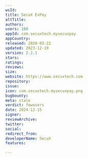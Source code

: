 ```yaml
---
wsId: 
title: SecuX EvPay
altTitle: 
authors: 
users: 100
appId: com.secuxtech.mysecuxpay
appCountry: 
released: 2020-03-22
updated: 2023-12-19
version: 2.2.1
stars: 
ratings: 
reviews: 
size: 
website: https://www.secuxtech.com
repository: 
issue: 
icon: com.secuxtech.mysecuxpay.png
bugbounty: 
meta: stale
verdict: fewusers
date: 2024-12-15
signer: 
reviewArchive: 
twitter: 
social: 
redirect_from: 
developerName: SecuX
features: 

---
```


